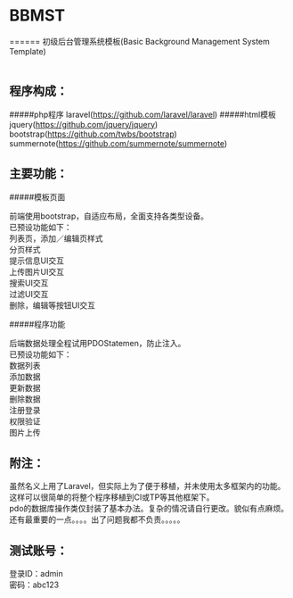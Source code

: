 # BBMST
======
初级后台管理系统模板(Basic Background Management System Template)
<br><br>

程序构成：
------

#####php程序
laravel(https://github.com/laravel/laravel)
#####html模板
jquery(https://github.com/jquery/jquery)<br>
bootstrap(https://github.com/twbs/bootstrap)<br>
summernote(https://github.com/summernote/summernote)<br>



主要功能：
------

#####模板页面

前端使用bootstrap，自适应布局，全面支持各类型设备。<br>
已预设功能如下：<br>
列表页，添加／编辑页样式<br>
分页样式<br>
提示信息UI交互<br>
上传图片UI交互<br>
搜索UI交互<br>
过滤UI交互<br>
删除，编辑等按钮UI交互<br>

#####程序功能

后端数据处理全程试用PDOStatemen，防止注入。<br>
已预设功能如下：<br>
数据列表<br>
添加数据<br>
更新数据<br>
删除数据<br>
注册登录<br>
权限验证<br>
图片上传<br>


附注：
------
虽然名义上用了Laravel，但实际上为了便于移植，并未使用太多框架内的功能。这样可以很简单的将整个程序移植到CI或TP等其他框架下。<br>
pdo的数据库操作类仅封装了基本办法。复杂的情况请自行更改。貌似有点麻烦。<br>
还有最重要的一点。。。。出了问题我都不负责。。。。。

测试账号：
------
登录ID：admin<br>
密码：abc123
